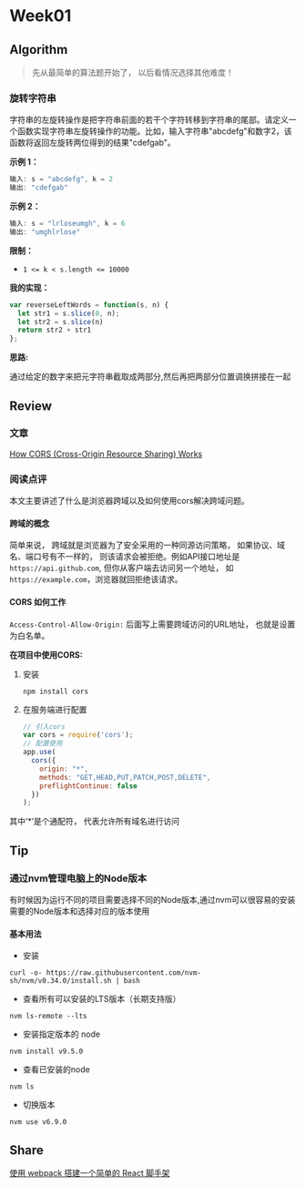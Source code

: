 
# Week01

## Algorithm

> 先从最简单的算法题开始了， 以后看情况选择其他难度！

### 旋转字符串

字符串的左旋转操作是把字符串前面的若干个字符转移到字符串的尾部。请定义一个函数实现字符串左旋转操作的功能。比如，输入字符串"abcdefg"和数字2，该函数将返回左旋转两位得到的结果"cdefgab"。

**示例 1：**

```JavaScript
输入: s = "abcdefg", k = 2
输出: "cdefgab"
```

**示例 2：**

```JavaScript
输入: s = "lrloseumgh", k = 6
输出: "umghlrlose"
```

**限制：**

- `1 <= k < s.length <= 10000`

**我的实现：**

```JavaScript
var reverseLeftWords = function(s, n) {
  let str1 = s.slice(0, n);
  let str2 = s.slice(n)
  return str2 + str1
};
```

**思路:**

通过给定的数字来把元字符串截取成两部分,然后再把两部分位置调换拼接在一起

## Review

### 文章

[How CORS (Cross-Origin Resource Sharing) Works](https://medium.com/swlh/how-cors-cross-origin-resource-sharing-works-79f959a84f0e)

### 阅读点评

本文主要讲述了什么是浏览器跨域以及如何使用cors解决跨域问题。

#### 跨域的概念

简单来说， 跨域就是浏览器为了安全采用的一种同源访问策略， 如果协议、域名、端口号有不一样的， 则该请求会被拒绝。例如API接口地址是`https://api.github.com`, 但你从客户端去访问另一个地址， 如`https://example.com`，浏览器就回拒绝该请求。

#### CORS 如何工作

`Access-Control-Allow-Origin:` 后面写上需要跨域访问的URL地址， 也就是设置为白名单。

**在项目中使用CORS:**

1. 安装

   ```node
   npm install cors
   ```

2. 在服务端进行配置

   ```js
   // 引入cors
   var cors = require('cors');
   // 配置使用
   app.use(
     cors({
       origin: "*",
       methods: "GET,HEAD,PUT,PATCH,POST,DELETE",
       preflightContinue: false
     })
   );
   ```

其中‘*’是个通配符， 代表允许所有域名进行访问

## Tip

### 通过nvm管理电脑上的Node版本

有时候因为运行不同的项目需要选择不同的Node版本,通过nvm可以很容易的安装需要的Node版本和选择对应的版本使用

#### 基本用法

- 安装

```Node
curl -o- https://raw.githubusercontent.com/nvm-sh/nvm/v0.34.0/install.sh | bash
```

- 查看所有可以安装的LTS版本（长期支持版）

```Node
nvm ls-remote --lts
```

- 安装指定版本的 node

```node
nvm install v9.5.0
```

- 查看已安装的node

```Node
nvm ls
```

- 切换版本

```Node
nvm use v6.9.0
```

## Share

[使用 webpack 搭建一个简单的 React 脚手架](https://xie.infoq.cn/article/5167aad843c88da964b013d0d)

